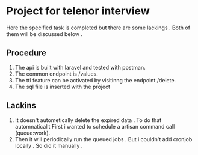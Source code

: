 # Project for telenor interview

Here the specified task is completed but there are some lackings . Both of them will be discussed below .

## Procedure

1) The api is built with laravel and tested with postman.
2) The common endpoint is /values.
3) The ttl feature can be activated by visitinng the endpoint /delete.
4) The sql file is inserted with the project

## Lackins
1) It doesn't autometically delete the expired data . To do that automnaticallt  First i wanted to schedule a artisan command call (queue:work).
2) Then it will periodically run the queued jobs . But i couldn't add cronjob locally . So did it manually . 
